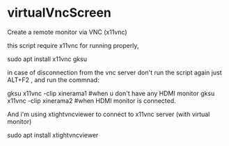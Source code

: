 # virtualVncScreen
Create a remote monitor via VNC (x11vnc)

this script require x11vnc for running properly,

sudo apt install x11vnc gksu

in case of disconnection from the vnc server don't run the script again just ALT+F2 , 
and run the commnad: 

gksu x11vnc -clip xinerama1  #when u don't have any HDMI monitor
gksu x11vnc -clip xinerama2 #when HDMI monitor is connected.

And i'm using xtightvncviewer to connect to x11vnc server (with virtual monitor)

sudo apt install xtightvncviewer